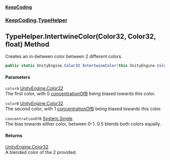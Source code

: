 #### [KeepCoding](index.md 'index')
### [KeepCoding](KeepCoding.md 'KeepCoding').[TypeHelper](KeepCoding_TypeHelper.md 'KeepCoding.TypeHelper')
## TypeHelper.IntertwineColor(Color32, Color32, float) Method
Creates an in-between color between 2 different colors.  
```csharp
public static UnityEngine.Color32 IntertwineColor(this UnityEngine.Color32 colorA, UnityEngine.Color32 colorB, float concentrationOfB=0.5f);
```
#### Parameters
<a name='KeepCoding_TypeHelper_IntertwineColor(UnityEngine_Color32_UnityEngine_Color32_float)_colorA'></a>
`colorA` [UnityEngine.Color32](https://docs.microsoft.com/en-us/dotnet/api/UnityEngine.Color32 'UnityEngine.Color32')  
The first color, with 0 [concentrationOfB](KeepCoding_TypeHelper_IntertwineColor(UnityEngine_Color32_UnityEngine_Color32_float).md#KeepCoding_TypeHelper_IntertwineColor(UnityEngine_Color32_UnityEngine_Color32_float)_concentrationOfB 'KeepCoding.TypeHelper.IntertwineColor(UnityEngine.Color32, UnityEngine.Color32, float).concentrationOfB') being biased towards this color.
  
<a name='KeepCoding_TypeHelper_IntertwineColor(UnityEngine_Color32_UnityEngine_Color32_float)_colorB'></a>
`colorB` [UnityEngine.Color32](https://docs.microsoft.com/en-us/dotnet/api/UnityEngine.Color32 'UnityEngine.Color32')  
The second color, with 1 [concentrationOfB](KeepCoding_TypeHelper_IntertwineColor(UnityEngine_Color32_UnityEngine_Color32_float).md#KeepCoding_TypeHelper_IntertwineColor(UnityEngine_Color32_UnityEngine_Color32_float)_concentrationOfB 'KeepCoding.TypeHelper.IntertwineColor(UnityEngine.Color32, UnityEngine.Color32, float).concentrationOfB') being biased towards this color.
  
<a name='KeepCoding_TypeHelper_IntertwineColor(UnityEngine_Color32_UnityEngine_Color32_float)_concentrationOfB'></a>
`concentrationOfB` [System.Single](https://docs.microsoft.com/en-us/dotnet/api/System.Single 'System.Single')  
The bias towards either color, between 0-1. 0.5 blends both colors equally.
  
#### Returns
[UnityEngine.Color32](https://docs.microsoft.com/en-us/dotnet/api/UnityEngine.Color32 'UnityEngine.Color32')  
A blended color of the 2 provided.

